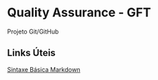 # Quality Assurance - GFT
Projeto Git/GitHub

## Links Úteis
[Sintaxe Básica Markdown](https://www.markdownguide.org/basic-syntax/)
